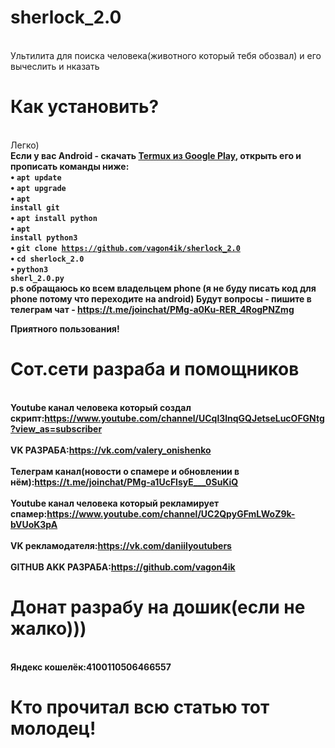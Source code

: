 # sherlock_2.0
<br>Ультилита для поиска человека(животного который тебя обозвал) и его вычеслить и нказать</br>
# Как установить?
<br>Легко)</br>
<b>Если у вас Android<b> - скачать <a href="https://play.google.com/store/apps/details?id=com.termux&hl=ru">Termux из Google Play</a>, открыть  его и прописать команды ниже:</br>
• <code>apt update</code><br>
• <code>apt upgrade</code><br>
• <code>apt install git</code><br>
• <code>apt install python</code><br>
• <code>apt install python3</code><br>
• <code>git clone https://github.com/vagon4ik/sherlock_2.0</code><br>
• <code>cd sherlock_2.0</code><br>
• <code>python3 sherl_2.0.py</code><br>
  p.s обращаюсь ко всем владельцем phone (я не буду писать код для phone потому что переходите на android)
  Будут вопросы - пишите в телеграм чат - https://t.me/joinchat/PMg-a0Ku-RER_4RogPNZmg<br>
 
 <b>Приятного пользования!</b>
  
# Сот.сети разраба и помощников
<br>Youtube канал человека который создал скрипт:https://www.youtube.com/channel/UCql3lnqGQJetseLucOFGNtg?view_as=subscriber</br>
<br>VK РАЗРАБА:https://vk.com/valery_onishenko</br>
<br>Телеграм канал(новости о спамере и обновлении в нём):https://t.me/joinchat/PMg-a1UcFlsyE___0SuKiQ</br>
<br>Youtube канал человека который рекламирует спамер:https://www.youtube.com/channel/UC2QpyGFmLWoZ9k-bVUoK3pA</br>
<br>VK рекламодателя:https://vk.com/daniilyoutubers</br>
<br>GITHUB AKK РАЗРАБА:https://github.com/vagon4ik</br>
# Донат разрабу на дошик(если не жалко)))
<br>Яндекс кошелёк:4100110506466557</br>
# Кто прочитал всю статью тот молодец!
